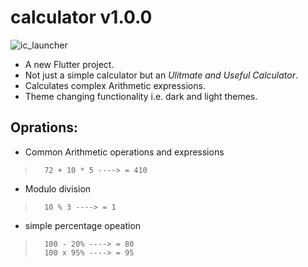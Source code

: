 # calculator  v1.0.0

![ic_launcher](https://user-images.githubusercontent.com/54236981/94977480-7db02200-0536-11eb-97dc-28fcfab12dfe.png)

- A new Flutter project.
- Not just a simple calculator but an <i>Ulitmate and Useful Calculator</i>.
- Calculates complex Arithmetic expressions.
- Theme changing functionality i.e. dark and light themes.

## Oprations:

- Common Arithmetic operations and expressions
>       72 + 10 * 5 ----> = 410
- Modulo division 
>       10 % 3 ----> = 1
- simple percentage opeation
>       100 - 20% ----> = 80
>       100 x 95% ----> = 95
